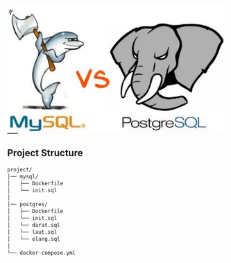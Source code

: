 <img src="./image/mysql-vs-postgresql.jpg" alt="Architecture Overview" width="500"/>

## Project Structure

```
project/
│── mysql/
│   ├── Dockerfile
│   └── init.sql
│
│── postgres/
│   ├── Dockerfile
│   └── init.sql
│   └── darat.sql
│   └── laut.sql
│   └── elang.sql
│
└── docker-compose.yml
```

